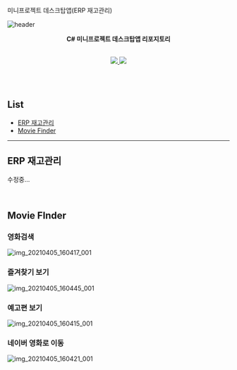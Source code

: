 미니프로젝트 데스크탑앱(ERP 재고관리)

![header](https://capsule-render.vercel.app/api?type=waving&color=auto&height=300&section=header&text=MiniProject_Desktop%20&fontSize=50&animation=fadeIn&fontAlignY=38)
<p align='center'><b> C# 미니프로젝트 데스크탑앱 리포지토리 </b></p>
<p align='center'>
   <br>
   <a href=#WinformBasic>
    <img src="https://img.shields.io/badge/ERP%20-%23F7DF1E.svg?&style=for-the-badge&&logoColor=white"/>
  </a>
  <a href=#WPF1>
    <img src="https://img.shields.io/badge/Movie_Finder%20-%234FC08D.svg?&style=for-the-badge&&logoColor=white"/>
  </a>
</p>
<br>
<br>


## List
 - [ERP 재고관리](#ERP)
 - [Movie Finder](#MovieFinder)

<hr>


## ERP 재고관리<a id= "ERP">

수정중...

<br>

## Movie FInder <a id = "MovieFinder">

### 영화검색

![img_20210405_160417_001](https://user-images.githubusercontent.com/38821846/113548992-8a1f4f80-962b-11eb-9630-90656d7abb8e.png)



### 즐겨찾기 보기

![img_20210405_160445_001](https://user-images.githubusercontent.com/38821846/113549040-a02d1000-962b-11eb-9d9b-499103e6e939.png)



### 예고편 보기

![img_20210405_160415_001](https://user-images.githubusercontent.com/38821846/113549060-b044ef80-962b-11eb-96f1-16fbc177cff3.png)



### 네이버 영화로 이동

![img_20210405_160421_001](https://user-images.githubusercontent.com/38821846/113549095-bdfa7500-962b-11eb-9c6b-0a04737c4eae.png)



